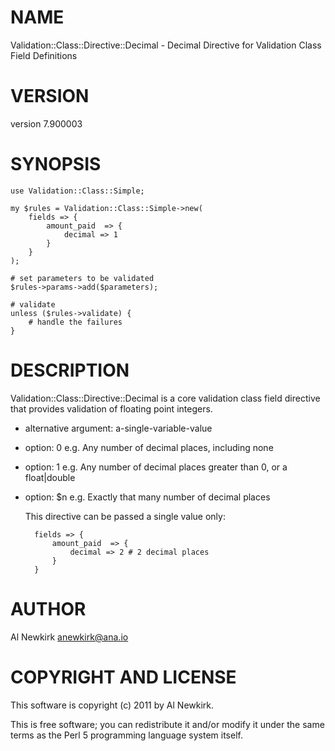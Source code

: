 # NAME

Validation::Class::Directive::Decimal - Decimal Directive for Validation Class Field Definitions

# VERSION

version 7.900003

# SYNOPSIS

    use Validation::Class::Simple;

    my $rules = Validation::Class::Simple->new(
        fields => {
            amount_paid  => {
                decimal => 1
            }
        }
    );

    # set parameters to be validated
    $rules->params->add($parameters);

    # validate
    unless ($rules->validate) {
        # handle the failures
    }

# DESCRIPTION

Validation::Class::Directive::Decimal is a core validation class field
directive that provides validation of floating point integers.

- alternative argument: a-single-variable-value
- option: 0 e.g. Any number of decimal places, including none
- option: 1 e.g. Any number of decimal places greater than 0, or a float|double
- option: $n e.g. Exactly that many number of decimal places

    This directive can be passed a single value only:

        fields => {
            amount_paid  => {
                decimal => 2 # 2 decimal places
            }
        }

# AUTHOR

Al Newkirk <anewkirk@ana.io>

# COPYRIGHT AND LICENSE

This software is copyright (c) 2011 by Al Newkirk.

This is free software; you can redistribute it and/or modify it under
the same terms as the Perl 5 programming language system itself.
